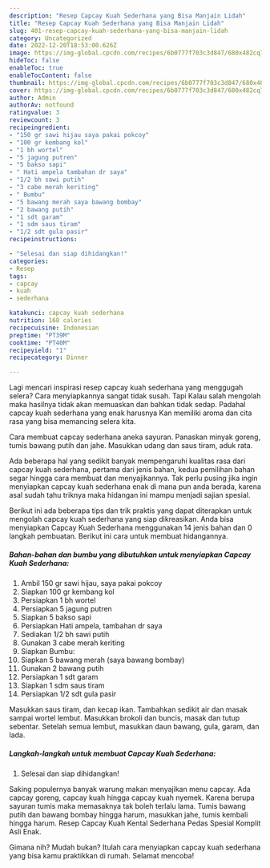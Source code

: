 ```yaml
---
description: "Resep Capcay Kuah Sederhana yang Bisa Manjain Lidah"
title: "Resep Capcay Kuah Sederhana yang Bisa Manjain Lidah"
slug: 401-resep-capcay-kuah-sederhana-yang-bisa-manjain-lidah
category: Uncategorized
date: 2022-12-20T18:53:00.626Z
image: https://img-global.cpcdn.com/recipes/6b0777f703c3d847/680x482cq70/capcay-kuah-sederhana-foto-resep-utama.jpg
hideToc: false
enableToc: true
enableTocContent: false
thumbnail: https://img-global.cpcdn.com/recipes/6b0777f703c3d847/680x482cq70/capcay-kuah-sederhana-foto-resep-utama.jpg
cover: https://img-global.cpcdn.com/recipes/6b0777f703c3d847/680x482cq70/capcay-kuah-sederhana-foto-resep-utama.jpg
author: Admin
authorAv: notfound
ratingvalue: 3
reviewcount: 3
recipeingredient:
- "150 gr sawi hijau saya pakai pokcoy"
- "100 gr kembang kol"
- "1 bh wortel"
- "5 jagung putren"
- "5 bakso sapi"
- " Hati ampela tambahan dr saya"
- "1/2 bh sawi putih"
- "3 cabe merah keriting"
- " Bumbu"
- "5 bawang merah saya bawang bombay"
- "2 bawang putih"
- "1 sdt garam"
- "1 sdm saus tiram"
- "1/2 sdt gula pasir"
recipeinstructions:

- "Selesai dan siap dihidangkan!"
categories:
- Resep
tags:
- capcay
- kuah
- sederhana

katakunci: capcay kuah sederhana 
nutrition: 168 calories
recipecuisine: Indonesian
preptime: "PT39M"
cooktime: "PT40M"
recipeyield: "1"
recipecategory: Dinner

---
```



Lagi mencari inspirasi resep capcay kuah sederhana yang menggugah selera? Cara menyiapkannya sangat tidak susah. Tapi Kalau salah mengolah maka hasilnya tidak akan memuaskan dan bahkan tidak sedap. Padahal capcay kuah sederhana yang enak harusnya Kan memiliki aroma dan cita rasa yang bisa memancing selera kita.


Cara membuat capcay sederhana aneka sayuran. Panaskan minyak goreng, tumis bawang putih dan jahe. Masukkan udang dan saus tiram, aduk rata.

Ada beberapa hal yang sedikit banyak mempengaruhi kualitas rasa dari capcay kuah sederhana, pertama dari jenis bahan, kedua pemilihan bahan segar hingga cara membuat dan menyajikannya. Tak perlu pusing jika ingin menyiapkan capcay kuah sederhana enak di mana pun anda berada, karena asal sudah tahu triknya maka hidangan ini mampu menjadi sajian spesial.


Berikut ini ada beberapa tips dan trik praktis yang dapat diterapkan untuk mengolah capcay kuah sederhana yang siap dikreasikan. Anda bisa menyiapkan Capcay Kuah Sederhana menggunakan 14 jenis bahan dan 0 langkah pembuatan. Berikut ini cara untuk membuat hidangannya.

<!--inarticleads1-->

##### Bahan-bahan dan bumbu yang dibutuhkan untuk menyiapkan Capcay Kuah Sederhana:

1. Ambil 150 gr sawi hijau, saya pakai pokcoy
1. Siapkan 100 gr kembang kol
1. Persiapkan 1 bh wortel
1. Persiapkan 5 jagung putren
1. Siapkan 5 bakso sapi
1. Persiapkan  Hati ampela, tambahan dr saya
1. Sediakan 1/2 bh sawi putih
1. Gunakan 3 cabe merah keriting
1. Siapkan  Bumbu:
1. Siapkan 5 bawang merah (saya bawang bombay)
1. Gunakan 2 bawang putih
1. Persiapkan 1 sdt garam
1. Siapkan 1 sdm saus tiram
1. Persiapkan 1/2 sdt gula pasir


Masukkan saus tiram, dan kecap ikan. Tambahkan sedikit air dan masak sampai wortel lembut. Masukkan brokoli dan buncis, masak dan tutup sebentar. Setelah semua lembut, masukkan daun bawang, gula, garam, dan lada. 

<!--inarticleads2-->

##### Langkah-langkah untuk membuat Capcay Kuah Sederhana:


1. Selesai dan siap dihidangkan!

Saking populernya banyak warung makan menyajikan menu capcay. Ada capcay goreng, capcay kuah hingga capcay kuah nyemek. Karena berupa sayuran tumis maka memasaknya tak boleh terlalu lama. Tumis bawang putih dan bawang bombay hingga harum, masukkan jahe, tumis kembali hingga harum. Resep Capcay Kuah Kental Sederhana Pedas Spesial Komplit Asli Enak. 

Gimana nih? Mudah bukan? Itulah cara menyiapkan capcay kuah sederhana yang bisa kamu praktikkan di rumah. Selamat mencoba!
